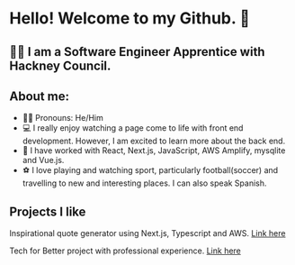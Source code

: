 # Hello! Welcome to my Github. 👋

## :man_technologist: I am a Software Engineer Apprentice with Hackney Council.  

## About me:
- :man_beard: Pronouns: He/Him
- :computer: I really enjoy watching a page come to life with front end development. However, I am excited to learn more about the back end. 
- :school: I have worked with React, Next.js, JavaScript, AWS Amplify, mysqlite and Vue.js. 
- :soccer: I love playing and watching sport, particularly football(soccer) and travelling to new and interesting places. I can also speak Spanish.  

## Projects I like

Inspirational quote generator using Next.js, Typescript and AWS. [Link here](https://main.dbhvth7l6xvh.amplifyapp.com/)

Tech for Better project with professional experience. [Link here](https://github.com/fac25/amai-mtoto) 






